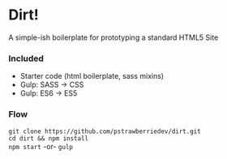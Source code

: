 # Dirt!
A simple-ish boilerplate for prototyping a standard HTML5 Site

### Included
- Starter code (html boilerplate, sass mixins)
- Gulp: SASS -> CSS
- Gulp: ES6 -> ES5

### Flow
``git clone https://github.com/pstrawberriedev/dirt.git``  
``cd dirt && npm install``  
``npm start`` -or- ``gulp``
